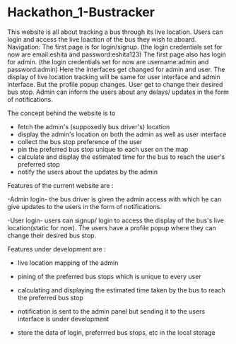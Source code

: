 # Hackathon_1-Bustracker
This website is all about tracking a bus through its live location. Users can login and access the live loaction of the bus they wish to aboard.
Navigation:
The first page is for login/signup. (the login credentials set for now are email:eshita and password:eshita123)
The first page also has login for admin. (the login credentials set for now are username:admin and password:admin)
Here the interfaces get changed for admin and user. 
The display of live location tracking will be same for user interface and admin interface.
But the profile popup changes. User get to change their desired bus stop. Admin can inform the users about any delays/ updates in the form of notifications.



The concept behind the website is to 
- fetch the admin's (supposedly bus driver's) location
- display the admin's location on both the admin as well as user interface
- collect the bus stop preference of the user
- pin the preferred bus stop unique to each user on the map
- calculate and display the estimated time for the bus to reach the user's preferred stop
- notify the users about the updates by the admin

                                  
Features of the current website are :

-Admin login- the bus driver is given the admin access with which he can give updates to the users in the form of notifications.

-User login- users can signup/ login to access the display of the bus's live location(static for now). The users have a profile popup where 
 they can change their desired bus stop.


Features under development are :

- live location mapping of the admin

- pining of the preferred bus stops which is unique to every user

- calculating and displaying the estimated time taken by the bus to reach the preferred bus stop

- notification is sent to the admin panel but sending it to the users interface is under development

- store the data of login, preferrred bus stops, etc in the local storage
